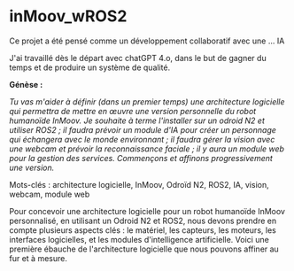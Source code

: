 # inMoov_wROS2
Ce projet a été pensé comme un développement collaboratif avec une ... IA

J'ai travaillé dès le départ avec chatGPT 4.o, dans le but de gagner du temps et de produire un système de qualité.

**Génèse :** 

*Tu vas m'aider à définir (dans un premier temps) une architecture logicielle qui permettra de mettre en œuvre une version personnelle du robot humanoïde InMoov. Je souhaite à terme l'installer sur un odroid N2 et utiliser ROS2 ; il faudra prévoir un module d'IA pour créer un personnage qui échangera avec le monde environnant ; il faudra gérer la vision avec une webcam et prévoir la reconnaissance faciale ; il y aura un module web pour la gestion des services. Commençons et affinons progressivement une version.*

Mots-clés : architecture logicielle, InMoov, Odroïd N2, ROS2, IA, vision, webcam, module web

Pour concevoir une architecture logicielle pour un robot humanoïde InMoov personnalisé, en utilisant un Odroid N2 et ROS2, nous devons prendre en compte plusieurs aspects clés : le matériel, les capteurs, les moteurs, les interfaces logicielles, et les modules d'intelligence artificielle. Voici une première ébauche de l'architecture logicielle que nous pouvons affiner au fur et à mesure.

